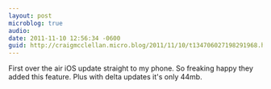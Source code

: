 ```yaml
---
layout: post
microblog: true
audio: 
date: 2011-11-10 12:56:34 -0600
guid: http://craigmcclellan.micro.blog/2011/11/10/t134706027198291968.html
---
```

First over the air iOS update straight to my phone. So freaking happy they added this feature. Plus with delta updates it's only 44mb.
